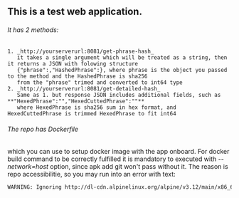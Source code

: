 ## This is a test web application.

###### It has 2 methods:
	1. _http://yourserverurl:8081/get-phrase-hash_
	   it takes a single argument which will be treated as a string, then it returns a JSON with folowing structure
	   {"phrase":,"HashedPhrase":}, where phrase is the object you passed to the method and the HashedPhrase is sha256 
	   from the "phrase" trimed and converted to int64 type
	2. _http://yourserverurl:8081/get-detailed-hash_
	   Same as 1. but response JSON includes additional fields, such as **"HexedPhrase":"","HexedCuttedPhrase":""**
	   where HexedPhrase is sha256 sum in hex format, and HexedCuttedPhrase is trimmed HexedPhrase to fit int64
		

###### The repo has Dockerfile
which you can use to setup docker image with the app onboard.
For docker build command to be correctly fulfilled it is mandatory to executed with _--network=host_ option, 
since apk add git won't pass without it.
The reason is repo accessibilitie, so you may run into an error with text:
```sh 
WARNING: Ignoring http://dl-cdn.alpinelinux.org/alpine/v3.12/main/x86_64/APKINDEX.tar.gz: temporary error (try again later)
```
